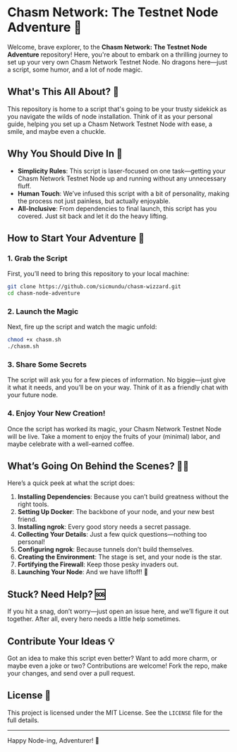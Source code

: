 
# Chasm Network: The Testnet Node Adventure 🧭

Welcome, brave explorer, to the **Chasm Network: The Testnet Node Adventure** repository! Here, you're about to embark on a thrilling journey to set up your very own Chasm Network Testnet Node. No dragons here—just a script, some humor, and a lot of node magic.

## What's This All About? 🤔

This repository is home to a script that's going to be your trusty sidekick as you navigate the wilds of node installation. Think of it as your personal guide, helping you set up a Chasm Network Testnet Node with ease, a smile, and maybe even a chuckle.

## Why You Should Dive In 🌊

- **Simplicity Rules**: This script is laser-focused on one task—getting your Chasm Network Testnet Node up and running without any unnecessary fluff.
- **Human Touch**: We’ve infused this script with a bit of personality, making the process not just painless, but actually enjoyable.
- **All-Inclusive**: From dependencies to final launch, this script has you covered. Just sit back and let it do the heavy lifting.

## How to Start Your Adventure 🏁

### 1. Grab the Script

First, you’ll need to bring this repository to your local machine:

```bash
git clone https://github.com/sicmundu/chasm-wizzard.git
cd chasm-node-adventure
```

### 2. Launch the Magic

Next, fire up the script and watch the magic unfold:

```bash
chmod +x chasm.sh
./chasm.sh
```

### 3. Share Some Secrets

The script will ask you for a few pieces of information. No biggie—just give it what it needs, and you’ll be on your way. Think of it as a friendly chat with your future node.

### 4. Enjoy Your New Creation!

Once the script has worked its magic, your Chasm Network Testnet Node will be live. Take a moment to enjoy the fruits of your (minimal) labor, and maybe celebrate with a well-earned coffee.

## What’s Going On Behind the Scenes? 🕵️‍♂️

Here’s a quick peek at what the script does:

1. **Installing Dependencies**: Because you can’t build greatness without the right tools.
2. **Setting Up Docker**: The backbone of your node, and your new best friend.
3. **Installing ngrok**: Every good story needs a secret passage.
4. **Collecting Your Details**: Just a few quick questions—nothing too personal!
5. **Configuring ngrok**: Because tunnels don’t build themselves.
6. **Creating the Environment**: The stage is set, and your node is the star.
7. **Fortifying the Firewall**: Keep those pesky invaders out.
8. **Launching Your Node**: And we have liftoff! 🚀

## Stuck? Need Help? 🆘

If you hit a snag, don’t worry—just open an issue here, and we’ll figure it out together. After all, every hero needs a little help sometimes.

## Contribute Your Ideas 💡

Got an idea to make this script even better? Want to add more charm, or maybe even a joke or two? Contributions are welcome! Fork the repo, make your changes, and send over a pull request.

## License 📜

This project is licensed under the MIT License. See the `LICENSE` file for the full details.

---

Happy Node-ing, Adventurer! 🧭
